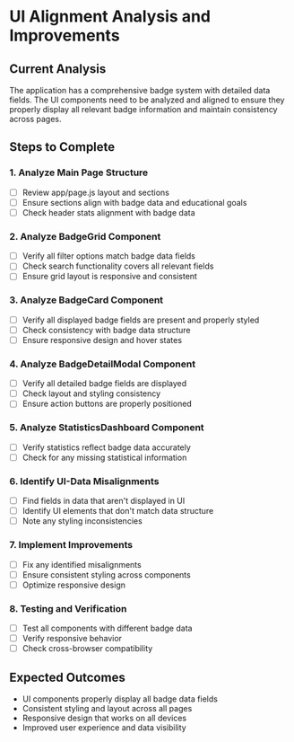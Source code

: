 # UI Alignment Analysis and Improvements

## Current Analysis
The application has a comprehensive badge system with detailed data fields. The UI components need to be analyzed and aligned to ensure they properly display all relevant badge information and maintain consistency across pages.

## Steps to Complete

### 1. Analyze Main Page Structure
- [ ] Review app/page.js layout and sections
- [ ] Ensure sections align with badge data and educational goals
- [ ] Check header stats alignment with badge data

### 2. Analyze BadgeGrid Component
- [ ] Verify all filter options match badge data fields
- [ ] Check search functionality covers all relevant fields
- [ ] Ensure grid layout is responsive and consistent

### 3. Analyze BadgeCard Component
- [ ] Verify all displayed badge fields are present and properly styled
- [ ] Check consistency with badge data structure
- [ ] Ensure responsive design and hover states

### 4. Analyze BadgeDetailModal Component
- [ ] Verify all detailed badge fields are displayed
- [ ] Check layout and styling consistency
- [ ] Ensure action buttons are properly positioned

### 5. Analyze StatisticsDashboard Component
- [ ] Verify statistics reflect badge data accurately
- [ ] Check for any missing statistical information

### 6. Identify UI-Data Misalignments
- [ ] Find fields in data that aren't displayed in UI
- [ ] Identify UI elements that don't match data structure
- [ ] Note any styling inconsistencies

### 7. Implement Improvements
- [ ] Fix any identified misalignments
- [ ] Ensure consistent styling across components
- [ ] Optimize responsive design

### 8. Testing and Verification
- [ ] Test all components with different badge data
- [ ] Verify responsive behavior
- [ ] Check cross-browser compatibility

## Expected Outcomes
- UI components properly display all badge data fields
- Consistent styling and layout across all pages
- Responsive design that works on all devices
- Improved user experience and data visibility

